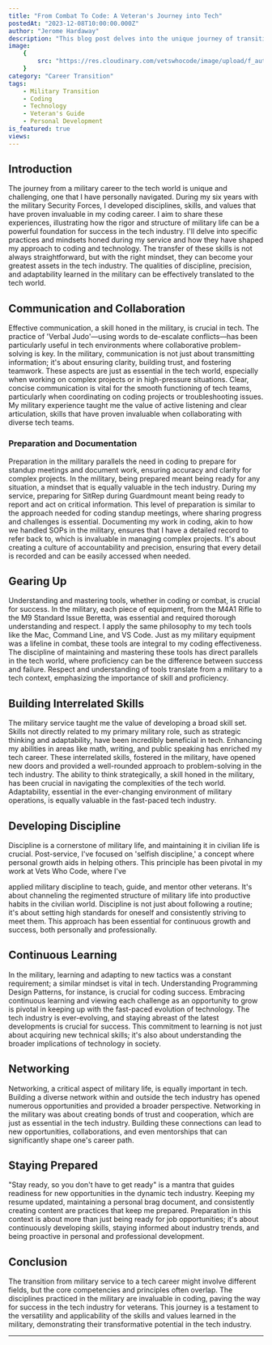 ```yaml
---
title: "From Combat To Code: A Veteran's Journey into Tech"
postedAt: "2023-12-08T10:00:00.000Z"
author: "Jerome Hardaway"
description: "This blog post delves into the unique journey of transitioning from military service to a successful career in technology. Drawing from personal experiences, it highlights the transferable skills and values that make veterans exceptional in the tech world."
image:
    {
        src: "https://res.cloudinary.com/vetswhocode/image/upload/f_auto,q_auto,g_auto/v1702011527/combat-to-code_pnmrth.png",
    }
category: "Career Transition"
tags:
    - Military Transition
    - Coding
    - Technology
    - Veteran's Guide
    - Personal Development
is_featured: true
views:
---
```


## Introduction

The journey from a military career to the tech world is unique and challenging, one that I have personally navigated. During my six years with the military Security Forces, I developed disciplines, skills, and values that have proven invaluable in my coding career. I aim to share these experiences, illustrating how the rigor and structure of military life can be a powerful foundation for success in the tech industry. I'll delve into specific practices and mindsets honed during my service and how they have shaped my approach to coding and technology. The transfer of these skills is not always straightforward, but with the right mindset, they can become your greatest assets in the tech industry. The qualities of discipline, precision, and adaptability learned in the military can be effectively translated to the tech world.

## Communication and Collaboration

Effective communication, a skill honed in the military, is crucial in tech. The practice of 'Verbal Judo'—using words to de-escalate conflicts—has been particularly useful in tech environments where collaborative problem-solving is key. In the military, communication is not just about transmitting information; it's about ensuring clarity, building trust, and fostering teamwork. These aspects are just as essential in the tech world, especially when working on complex projects or in high-pressure situations. Clear, concise communication is vital for the smooth functioning of tech teams, particularly when coordinating on coding projects or troubleshooting issues. My military experience taught me the value of active listening and clear articulation, skills that have proven invaluable when collaborating with diverse tech teams.

### Preparation and Documentation

Preparation in the military parallels the need in coding to prepare for standup meetings and document work, ensuring accuracy and clarity for complex projects. In the military, being prepared meant being ready for any situation, a mindset that is equally valuable in the tech industry. During my service, preparing for SitRep during Guardmount meant being ready to report and act on critical information. This level of preparation is similar to the approach needed for coding standup meetings, where sharing progress and challenges is essential. Documenting my work in coding, akin to how we handled SOPs in the military, ensures that I have a detailed record to refer back to, which is invaluable in managing complex projects. It's about creating a culture of accountability and precision, ensuring that every detail is recorded and can be easily accessed when needed.

## Gearing Up

Understanding and mastering tools, whether in coding or combat, is crucial for success. In the military, each piece of equipment, from the M4A1 Rifle to the M9 Standard Issue Beretta, was essential and required thorough understanding and respect. I apply the same philosophy to my tech tools like the Mac, Command Line, and VS Code. Just as my military equipment was a lifeline in combat, these tools are integral to my coding effectiveness. The discipline of maintaining and mastering these tools has direct parallels in the tech world, where proficiency can be the difference between success and failure. Respect and understanding of tools translate from a military to a tech context, emphasizing the importance of skill and proficiency.

## Building Interrelated Skills

The military service taught me the value of developing a broad skill set. Skills not directly related to my primary military role, such as strategic thinking and adaptability, have been incredibly beneficial in tech. Enhancing my abilities in areas like math, writing, and public speaking has enriched my tech career. These interrelated skills, fostered in the military, have opened new doors and provided a well-rounded approach to problem-solving in the tech industry. The ability to think strategically, a skill honed in the military, has been crucial in navigating the complexities of the tech world. Adaptability, essential in the ever-changing environment of military operations, is equally valuable in the fast-paced tech industry.

## Developing Discipline

Discipline is a cornerstone of military life, and maintaining it in civilian life is crucial. Post-service, I've focused on 'selfish discipline,' a concept where personal growth aids in helping others. This principle has been pivotal in my work at Vets Who Code, where I've

applied military discipline to teach, guide, and mentor other veterans. It's about channeling the regimented structure of military life into productive habits in the civilian world. Discipline is not just about following a routine; it's about setting high standards for oneself and consistently striving to meet them. This approach has been essential for continuous growth and success, both personally and professionally.

## Continuous Learning

In the military, learning and adapting to new tactics was a constant requirement; a similar mindset is vital in tech. Understanding Programming Design Patterns, for instance, is crucial for coding success. Embracing continuous learning and viewing each challenge as an opportunity to grow is pivotal in keeping up with the fast-paced evolution of technology. The tech industry is ever-evolving, and staying abreast of the latest developments is crucial for success. This commitment to learning is not just about acquiring new technical skills; it's also about understanding the broader implications of technology in society.

## Networking

Networking, a critical aspect of military life, is equally important in tech. Building a diverse network within and outside the tech industry has opened numerous opportunities and provided a broader perspective. Networking in the military was about creating bonds of trust and cooperation, which are just as essential in the tech industry. Building these connections can lead to new opportunities, collaborations, and even mentorships that can significantly shape one's career path.

## Staying Prepared

"Stay ready, so you don't have to get ready" is a mantra that guides readiness for new opportunities in the dynamic tech industry. Keeping my resume updated, maintaining a personal brag document, and consistently creating content are practices that keep me prepared. Preparation in this context is about more than just being ready for job opportunities; it's about continuously developing skills, staying informed about industry trends, and being proactive in personal and professional development.

## Conclusion

The transition from military service to a tech career might involve different fields, but the core competencies and principles often overlap. The disciplines practiced in the military are invaluable in coding, paving the way for success in the tech industry for veterans. This journey is a testament to the versatility and applicability of the skills and values learned in the military, demonstrating their transformative potential in the tech industry.

---
